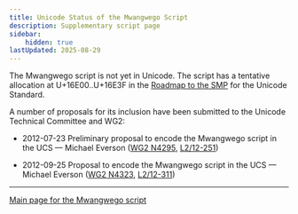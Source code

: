 ```yaml
---
title: Unicode Status of the Mwangwego Script
description: Supplementary script page
sidebar:
    hidden: true
lastUpdated: 2025-08-29
---
```


The Mwangwego script is not yet in Unicode. The script has a tentative allocation at U+16E00..U+16E3F in the [Roadmap to the SMP](http://www.unicode.org/roadmaps/smp/) for the Unicode Standard.

[comment]: # (end of intro)

[comment]: # (start of blocks)

[comment]: # (end of blocks)

[comment]: # (start of chars)

[comment]: # (end of chars)

[comment]: # (start of rest)

A number of proposals for its inclusion have been submitted to the Unicode Technical Committee and WG2:

- 2012-07-23 Preliminary proposal to encode the Mwangwego script in the UCS — Michael Everson ([WG2 N4295](https://www.unicode.org/wg2/docs/n4295.pdf), [L2/12-251](http://www.unicode.org/cgi-bin/GetMatchingDocs.pl?L2/12-251))

- 2012-09-25 Proposal to encode the Mwangwego script in the UCS — Michael Everson ([WG2 N4323](https://www.unicode.org/wg2/docs/n4323.pdf), [L2/12-311](http://www.unicode.org/cgi-bin/GetMatchingDocs.pl?L2/12-311))



<hr/>

[Main page for the Mwangwego script](/scrlang/scripts/qa54)

